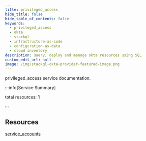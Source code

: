 ```yaml
---
title: privileged_access
hide_title: false
hide_table_of_contents: false
keywords:
  - privileged_access
  - okta
  - stackql
  - infrastructure-as-code
  - configuration-as-data
  - cloud inventory
description: Query, deploy and manage okta resources using SQL
custom_edit_url: null
image: /img/stackql-okta-provider-featured-image.png
---
```


privileged_access service documentation.

:::info[Service Summary]

total resources: __1__  

:::

## Resources
<div class="row">
<div class="providerDocColumn">
<a href="/services/privileged_access/service_accounts/">service_accounts</a>
</div>
<div class="providerDocColumn">

</div>
</div>
